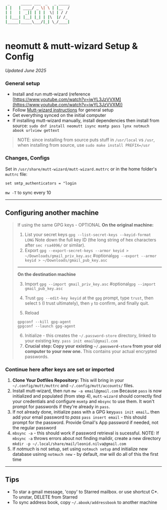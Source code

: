 ```bash
 _     _____ ___  _   _ _____
| |   | ____/ _ \| \ | |__  /
| |   |  _|| | | |  \| | / / 
| |___| |__| |_| | |\  |/ /_ 
|_____|_____\___/|_| \_/____|
                             
```

# neomutt & mutt-wizard  Setup & Config
_Updated June 2025_

### General setup
- Install and run mutt-wizard (reference [https://www.youtube.com/watch?v=iwYL3JzVVXM](https://www.youtube.com/watch?v=iwYL3JzVVXM))
- Follow [Mutt-wizard instructions](https://github.com/LukeSmithxyz/mutt-wizard?tab=readme-ov-file) for general setup
- Get everything synced on the initial computer
- If installing mutt-wizard manually, install dependencies then install from source: `sudo dnf install neomutt isync msmtp pass lynx notmuch abook urlview gettext`

> NOTE: since installing from source puts stuff in `/usr/local` vs `/usr`, when installing from source, use `sudo make install PREFIX=/usr`
   
### Changes, Configs
  Set in `/usr/share/mutt-wizard/mutt-wizard.muttrc` or in the home folder's `muttrc` file:
  ```
  set smtp_authenticators = "login
  ```
`mw -T` to sync every 10

___
  
## Configuring another machine

> If using the same GPG keys - OPTIONAL
> **On the original machine:**
> 1. List your secret keys
> `gpg --list-secret-keys --keyid-format LONG`
>  Note down the full key ID (the long string of hex characters after `sec rsa4096/` or similar).
> 2. Export
> `gpg --export-secret-keys --armor keyid > ~/Downloads/gmail_priv_key.asc`
> #optional`gpg --export --armor keyid > ~/Downloads/gmail_pub_key.asc`
> ___
> **On the destination machine**
> 
> 3. Import
>   `gpg --import gmail_priv_key.asc`
> #optional`gpg --import gmail_pub_key.asc`
> 
> 4. Trust
>  `gpg --edit-key keyid`
> 	at the `gpg` prompt, type `trust`, then select `5` (I trust ultimately), then `y` to confirm, and finally quit.
> 5. Reload
> ```
> gpgconf --kill gpg-agent
> gpgconf --launch gpg-agent
> ```
> 6. Initialize - this creates the `~/.password-store` directory, linked to your existing key.
> `pass init email@gmail.com`
> 7. **Crucial step: Copy your existing `~/.password-store` from your old computer to your new one.** This contains your actual encrypted passwords. 

### Continue here after keys are set or imported
1. **Clone Your Dotfiles Repository:** This will bring in your `~/.config/mutt/muttrc` and `~/.config/mutt/accounts/` files.
2. Install mutt-wizard, then run `mw -a email@gmail.com`
   Because `pass` is now initialized and populated (from step 4), `mutt-wizard` should correctly find your credentials and configure `msmtp` and `mbsync` to use them. It won't prompt for passwords if they're already in `pass`.
3. If not already done, initialize pass with a GPG key`pass init email…` then add your email password to _pass_ `pass insert email` - this should prompt for the password. Provide Gmail's App password if needed, not the regular password
4. `mbsync -a` - this should work if password retrieval is sucessful. NOTE: If `mbsync -a` throws errors about not finding maildir, create a new directory `mkdir -p ~/.local/share/mail/leonid.nilva@gmail.com`
5. If _notmuch_ is not setup, set using `notmuch setup` and initialize new database usinng `notmuch new` - by default, _mw_ will do all of this the first time
___

## Tips
- To star a gmail message, 'copy' to Starred mailbox. or use shortcut C*. To unstar, DELETE from Starred
- To sync address book, copy `~/.abook/addressbook` to another machine